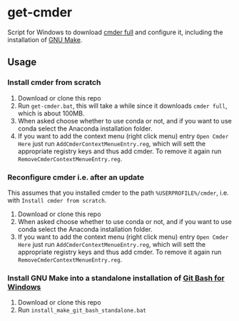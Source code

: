 # get-cmder

Script for Windows to download [cmder full](https://cmder.net/) and configure it,
including the installation of [GNU Make](https://www.gnu.org/software/make/).

## Usage

### Install cmder from scratch

1. Download or clone this repo
2. Run `get-cmder.bat`, this will take a while since it downloads `cmder full`, which is about 100MB.
3. When asked choose whether to use conda or not, and if you want to use conda select the Anaconda installation folder.
4. If you want to add the context menu (right click menu) entry `Open Cmder Here` just run `AddCmderContextMenueEntry.reg`, which will sett the appropriate registry keys and thus add cmder. To remove it again run `RemoveCmderContextMenueEntry.reg`.

### Reconfigure cmder i.e. after an update

This assumes that you installed cmder to the path `%USERPROFILE%/cmder`, i.e. with `Install cmder from scratch`.

1. Download or clone this repo
2. When asked choose whether to use conda or not, and if you want to use conda select the Anaconda installation folder.
3. If you want to add the context menu (right click menu) entry `Open Cmder Here` just run `AddCmderContextMenueEntry.reg`, which will sett the appropriate registry keys and thus add cmder. To remove it again run `RemoveCmderContextMenueEntry.reg`.

### Install GNU Make into a standalone installation of [Git Bash for Windows](https://gitforwindows.org/)

1. Download or clone this repo
2. Run `install_make_git_bash_standalone.bat`
